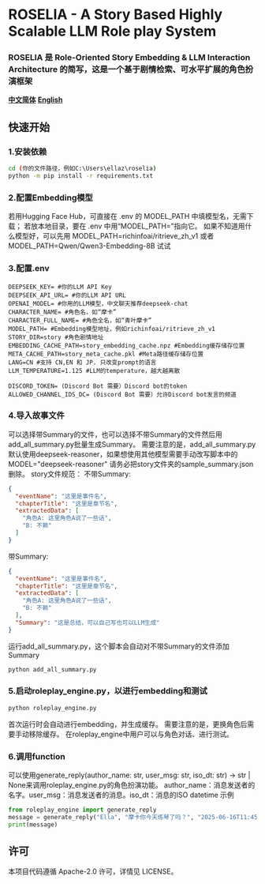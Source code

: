 # ROSELIA - A Story Based Highly Scalable LLM Role play System
### ROSELIA 是 Role-Oriented Story Embedding &amp; LLM Interaction Architecture 的简写，这是一个基于剧情检索、可水平扩展的角色扮演框架

[**中文简体**](./README.md) [**English**](./README_EN.md)

## 快速开始

### 1.安装依赖
```bash
cd (你的文件路径，例如C:\Users\ellaz\roselia)
python -m pip install -r requirements.txt
```
### 2.配置Embedding模型
若用Hugging Face Hub，可直接在 .env 的 MODEL_PATH 中填模型名，无需下载；
若放本地目录，要在 .env 中用“MODEL_PATH=”指向它。
如果不知道用什么模型好，可以先用 MODEL_PATH=richinfoai/ritrieve_zh_v1 或者 MODEL_PATH=Qwen/Qwen3-Embedding-8B 试试

### 3.配置.env
```
DEEPSEEK_KEY= #你的LLM API Key
DEEPSEEK_API_URL= #你的LLM API URL
OPENAI_MODEL= #你用的LLM模型，中文聊天推荐deepseek-chat
CHARACTER_NAME= #角色名，如“摩卡”
CHARACTER_FULL_NAME= #角色全名，如“青叶摩卡”
MODEL_PATH= #Embedding模型地址，例如richinfoai/ritrieve_zh_v1
STORY_DIR=story #角色剧情地址
EMBEDDING_CACHE_PATH=story_embedding_cache.npz #Embedding缓存储存位置
META_CACHE_PATH=story_meta_cache.pkl #Meta路径缓存储存位置
LANG=CN #支持 CN,EN 和 JP. 只改变prompt的语言
LLM_TEMPERATURE=1.125 #LLM的temperature，越大越离散

DISCORD_TOKEN= (Discord Bot 需要）Discord bot的token
ALLOWED_CHANNEL_IDS_DC= (Discord Bot 需要）允许Discord bot发言的频道
```

### 4.导入故事文件
可以选择带Summary的文件，也可以选择不带Summary的文件然后用add_all_summary.py批量生成Summary。
需要注意的是，add_all_summary.py默认使用deepseek-reasoner，如果想使用其他模型需要手动改写脚本中的MODEL="deepseek-reasoner"
请务必把story文件夹的sample_summary.json删除。
story文件规范：
不带Summary:
```json
{
  "eventName": "这里是事件名",
  "chapterTitle": "这里是章节名",
  "extractedData": [
    "角色A: 这里角色A说了一些话",
    "B: 不赖"
  ]
}
```
带Summary:
```json
{
  "eventName": "这里是事件名",
  "chapterTitle": "这里是章节名",
  "extractedData": [
    "角色A: 这里角色A说了一些话",
    "B: 不赖"
  ],
  "Summary": "这是总结，可以自己写也可以LLM生成"
}
```
运行add_all_summary.py，这个脚本会自动对不带Summary的文件添加Summary
```bash
python add_all_summary.py
```

### 5.启动roleplay_engine.py，以进行embedding和测试
```bash
python roleplay_engine.py
```
首次运行时会自动进行embedding，并生成缓存。
需要注意的是，更换角色后需要手动移除缓存。
在roleplay_engine中用户可以与角色对话、进行测试。

### 6.调用function
可以使用generate_reply(author_name: str, user_msg: str, iso_dt: str) -> str | None来调用roleplay_engine.py的角色扮演功能。
author_name：消息发送者的名字。user_msg：消息发送者的消息。iso_dt：消息的ISO datetime
示例
```python
from roleplay_engine import generate_reply
message = generate_reply("Ella", "摩卡你今天练琴了吗？", "2025-06-16T11:45:14-07:00")
print(message)
```

## 许可
本项目代码遵循 Apache-2.0 许可，详情见 LICENSE。

